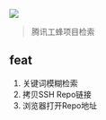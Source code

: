 [![](https://img.shields.io/badge/version-v0.1-green)](./Git%20Code.alfredworkflow)
 > 腾讯工蜂项目检索
 
## feat
1. 关键词模糊检索
2. 拷贝SSH Repo链接
3. 浏览器打开Repo地址
